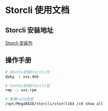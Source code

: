 # Storcli 使用文档

## Storcli 安装地址

[Storcli 安装包](https://www.broadcom.com/site-search?q=Latest%20Storcli)

## 操作手册

```bash
# Ubuntu安装Storcli包
dpkg -i xxx.deb

# Centos安装Storcli包
rmp -i xxx.rpm

# 查看raid信息
/opt/MegaRAID/storcli/storcli64 /c0 show all
```
